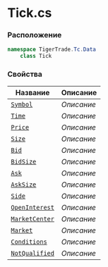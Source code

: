 
# Tick.cs
### Расположение
```csharp
namespace TigerTrade.Tc.Data  
    class Tick
```

### Свойства
| Название | Описание |
| --- | --- |
| [`Symbol`](./Свойства/Symbol.md) | *Описание* |
| [`Time`](./Свойства/Time.md) | *Описание* |
| [`Price`](./Свойства/Price.md) | *Описание* |
| [`Size`](./Свойства/Size.md) | *Описание* |
| [`Bid`](./Свойства/Bid.md) | *Описание* |
| [`BidSize`](./Свойства/BidSize.md) | *Описание* |
| [`Ask`](./Свойства/Ask.md) | *Описание* |
| [`AskSize`](./Свойства/AskSize.md) | *Описание* |
| [`Side`](./Свойства/Side.md) | *Описание* |
| [`OpenInterest`](./Свойства/OpenInterest.md) | *Описание* |
| [`MarketCenter`](./Свойства/MarketCenter.md) | *Описание* |
| [`Market`](./Свойства/Market.md) | *Описание* |
| [`Conditions`](./Свойства/Conditions.md) | *Описание* |
| [`NotQualified`](./Свойства/NotQualified.md) | *Описание* |
